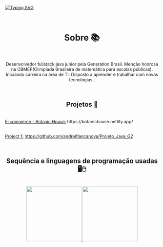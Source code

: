 [![Typing SVG](https://readme-typing-svg.herokuapp.com?size=40&color=00255&center=true&vCenter=true&width=1000&lines=Desenvolvedor+web;Full-stack+java)](https://git.io/typing-svg)

<br>
<h1 align =center > Sobre 📚 </h1>
<br>
<p align = center>Desenvolvedor fullstack java junior pela Generation Brasil. Menção honrosa na OBMEP(Olimpíada Brasileira de matemática para escolas públicas). Iniciando carreira na área de TI. Disposto a aprender e trabalhar com novas tecnologias..</p>

<br>
<h2 align = center >  Projetos 📖</h2>

<br>
<u>E-commerce - Botanic House:</u> </a>https://botanichouse.netlify.app/</a>
<br>

<br>

<u>Project 1:</u> <a>https://github.com/andreiflancanova/Projeto_Java_G2</a>

<br>
<h2 align = center >Sequência e linguagens de programação usadas🖥🖱</h2>
<br>
<div align="center">
  <a href="https://github.com/Cr7stian8">
  <img height="180em" src="http://github-readme-streak-stats.herokuapp.com?    user=Cr7stian8&theme=highcontrast&date_format=j%2Fn%5B%2FY%5D&sideNums=3E63FF&stroke=3651DD&ring=2656DD&dates=000000&fire=FF0000&background=FFFFFF&currStreakLabel=FF00  00&border=FFFFFF&currStreakNum=FF0000&sideLabels=000000" />
  <img height="180em" src="https://github-readme-stats.vercel.app/api/top-langs/?username=Cr7stian8&layout=compact&langs_count=7&theme=default"/>
</div>
  

  
